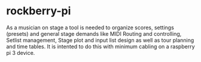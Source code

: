 # rockberry-pi
As a musician on stage a tool is needed to organize scores, settings (presets) and general stage demands like MIDI Routing and controlling, Setlist management, Stage plot and input list design as well as tour planning and time tables. It is intented to do this with minimum cabling on a raspberry pi 3 device.
